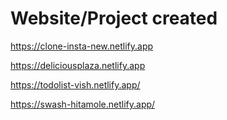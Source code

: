 # Website/Project created

https://clone-insta-new.netlify.app

https://deliciousplaza.netlify.app

https://todolist-vish.netlify.app/

https://swash-hitamole.netlify.app/

